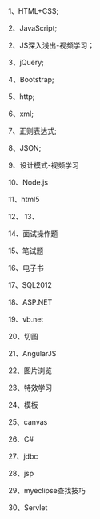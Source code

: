 ﻿1、HTML+CSS;

2、JavaScript;

2、JS深入浅出-视频学习；

3、jQuery;

4、Bootstrap;

5、http;

6、xml;

7、正则表达式;

8、JSON;

9、设计模式-视频学习

10、Node.js

11、html5

12、
13、

14、面试操作题

15、笔试题

16、电子书

17、SQL2012

18、ASP.NET

19、vb.net

20、切图

21、AngularJS

22、图片浏览

23、特效学习

24、模板

25、canvas

26、C#

27、jdbc

28、jsp

29、myeclipse查找技巧

30、Servlet
